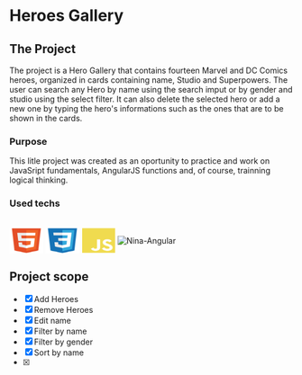 # Heroes Gallery

## The Project
The project is a Hero Gallery that contains fourteen Marvel and DC Comics heroes, organized in cards containing name, Studio and Superpowers.
The user can search any Hero by name using the search imput or by gender and studio using the select filter. It can also delete the selected hero or add a new one by typing the hero's informations such as the ones that are to be shown in the cards.

### Purpose
This litle project was created as an oportunity to practice and work on JavaSript fundamentals, AngularJS functions and, of course, trainning logical thinking.

### Used techs
<div style="display: inline_block"><br>
  <img align="center" alt="Nina-HTML" height="45" width="60" src="https://raw.githubusercontent.com/devicons/devicon/master/icons/html5/html5-original.svg">
  <img align="center" alt="Nina-CSS" height="45" width="60" src="https://raw.githubusercontent.com/devicons/devicon/master/icons/css3/css3-original.svg">
  <img align="center" alt="Nina-Js" height="45" width="60" src="https://raw.githubusercontent.com/devicons/devicon/master/icons/javascript/javascript-plain.svg">	 
  <img align="center" alt="Nina-Angular" height="45" width="60" src="https://cdn.jsdelivr.net/gh/devicons/devicon@latest/icons/angularjs/angularjs-original.svg">    
</div>

## Project scope
- [x] Add Heroes
- [x] Remove Heroes
- [x] Edit name
- [x] Filter by name
- [x] Filter by gender
- [x] Sort by name
- [x] 


